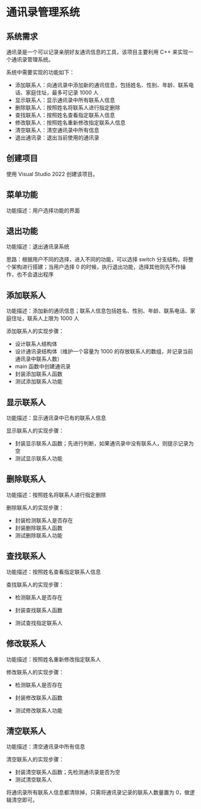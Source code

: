 # 通讯录管理系统

## 系统需求

通讯录是一个可以记录亲朋好友通讯信息的工具，该项目主要利用 C++ 来实现一个通讯录管理系统。

系统中需要实现的功能如下：

- 添加联系人：向通讯录中添加新的通讯信息，包括姓名、性别、年龄、联系电话、家庭住址，最多可记录 1000 人
- 显示联系人：显示通讯录中所有联系人信息
- 删除联系人：按照姓名将联系人进行指定删除
- 查找联系人：按照姓名查看指定联系人信息
- 修改联系人：按照姓名重新修改指定联系人信息
- 清空联系人：清空通讯录中所有信息
- 退出通讯录：退出当前使用的通讯录

## 创建项目

使用 Visual Studio 2022 创建该项目。

## 菜单功能

功能描述：用户选择功能的界面

## 退出功能

功能描述：退出通讯录系统

思路：根据用户不同的选择，进入不同的功能，可以选择 switch 分支结构，将整个架构进行搭建；当用户选择 0 的时候，执行退出功能，选择其他则先不作操作，也不会退出程序

## 添加联系人

功能描述：添加新的通讯信息；联系人信息包括姓名、性别、年龄、联系电话、家庭住址，联系人上限为 1000 人

添加联系人的实现步骤：

- 设计联系人结构体
- 设计通讯录结构体（维护一个容量为 1000 的存放联系人的数组，并记录当前通讯录中联系人数）
- main 函数中创建通讯录
- 封装添加联系人函数
- 测试添加联系人功能

## 显示联系人

功能描述：显示通讯录中已有的联系人信息

显示联系人的实现步骤：

- 封装显示联系人函数；先进行判断，如果通讯录中没有联系人，则提示记录为空
- 测试显示联系人功能

## 删除联系人

功能描述：按照姓名将联系人进行指定删除

删除联系人的实现步骤：

- 封装检测联系人是否存在
- 封装删除联系人函数
- 测试删除联系人功能

## 查找联系人

功能描述：按照姓名查看指定联系人信息

查找联系人的实现步骤：

- 检测联系人是否存在

- 封装查找联系人函数
- 测试查找指定联系人

## 修改联系人

功能描述：按照姓名重新修改指定联系人

修改联系人的实现步骤：

- 检测联系人是否存在

- 封装修改联系人函数
- 测试修改联系人功能

## 清空联系人

功能描述：清空通讯录中所有信息

清空联系人的实现步骤：

- 封装清空联系人函数；先检测通讯录是否为空
- 测试清空联系人

将通讯录所有联系人信息都清除掉，只需将通讯录记录的联系人数量置为 0，做逻辑清空即可。

